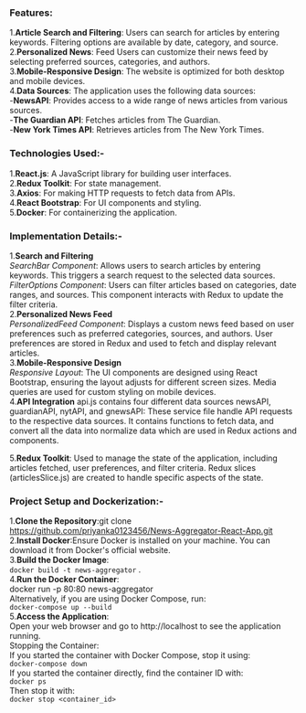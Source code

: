 ### Features: <br>
1.**Article Search and Filtering**: Users can search for articles by entering keywords. Filtering options are available by date, category, and source.<br>
2.**Personalized News**: Feed Users can customize their news feed by selecting preferred sources, categories, and authors.<br>
3.**Mobile-Responsive Design**: The website is optimized for both desktop and mobile devices.<br>
4.**Data Sources**: The application uses the following data sources:<br>
-**NewsAPI**: Provides access to a wide range of news articles from various sources.<br>
-**The Guardian API**: Fetches articles from The Guardian.<br>
-**New York Times API**: Retrieves articles from The New York Times.<br>

### Technologies Used:-<br>
1.**React.js**: A JavaScript library for building user interfaces.<br>
2.**Redux Toolkit**: For state management.<br>
3.**Axios**: For making HTTP requests to fetch data from APIs.<br>
4.**React Bootstrap**: For UI components and styling.<br>
5.**Docker**: For containerizing the application.<br>

### Implementation Details:-<br>
1.**Search and Filtering**<br>
*SearchBar Component*: Allows users to search articles by entering keywords. This triggers a search request to the selected data sources.<br>
*FilterOptions Component*: Users can filter articles based on categories, date ranges, and sources. This component interacts with Redux to update the filter criteria.<br>
2.**Personalized News Feed**<br>
*PersonalizedFeed Component*: Displays a custom news feed based on user preferences such as preferred categories, sources, and authors. User preferences are stored in Redux and used to fetch and display relevant articles.<br>
3.**Mobile-Responsive Design**<br>
*Responsive Layout*: The UI components are designed using React Bootstrap, ensuring the layout adjusts for different screen sizes. Media queries are used for custom styling on mobile devices.<br>
4.**API Integration**
api.js contains four different data sources newsAPI, guardianAPI, nytAPI, and gnewsAPI: These service file handle API requests to the respective data sources. It contains functions to fetch data, and convert all the data into normalize data which are used in Redux actions and components.

5.**Redux Toolkit**: Used to manage the state of the application, including articles fetched, user preferences, and filter criteria. Redux slices (articlesSlice.js) are created to handle specific aspects of the state.
<br>
### Project Setup and Dockerization:-<br>
1.**Clone the Repository**:git clone https://github.com/priyanka0123456/News-Aggregator-React-App.git<br>
2.**Install Docker**:Ensure Docker is installed on your machine. You can download it from Docker's official website.<br>
3.**Build the Docker Image**:<br>
``` docker build -t news-aggregator ``` .<br>
4.**Run the Docker Container**:<br>
docker run -p 80:80 news-aggregator<br>
Alternatively, if you are using Docker Compose, run:<br>
```docker-compose up --build```<br>
5.**Access the Application**:<br>
Open your web browser and go to http://localhost to see the application running.<br>
Stopping the Container:<br>
If you started the container with Docker Compose, stop it using:<br>
```docker-compose down```<br>
If you started the container directly, find the container ID with:<br>
```docker ps```<br>
Then stop it with:<br>
```docker stop <container_id>```<br>

